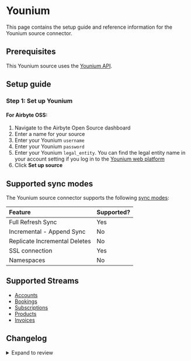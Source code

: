 # Younium

This page contains the setup guide and reference information for the Younium source connector.

## Prerequisites

This Younium source uses the [Younium API](https://developer.younium.com/).

## Setup guide

### Step 1: Set up Younium

#### For Airbyte OSS:

1. Navigate to the Airbyte Open Source dashboard
2. Enter a name for your source
3. Enter your Younium `username`
4. Enter your Younium `password`
5. Enter your Younium `legal_entity`. You can find the legal entity name in your account setting if you log in to the [Younium web platform](https://app.younium.com/)
6. Click **Set up source**

## Supported sync modes

The Younium source connector supports the following [sync modes](https://docs.airbyte.com/cloud/core-concepts#connection-sync-modes):

| Feature                       | Supported? |
| :---------------------------- | :--------- |
| Full Refresh Sync             | Yes        |
| Incremental - Append Sync     | No         |
| Replicate Incremental Deletes | No         |
| SSL connection                | Yes        |
| Namespaces                    | No         |

## Supported Streams

- [Accounts](https://developer.younium.com/api-details#api=Production_API2-0&operation=Get-Accounts)
- [Bookings](https://developer.younium.com/api-details#api=Production_API2-0&operation=Get-Bookings)
- [Subscriptions](https://developer.younium.com/api-details#api=Production_API2-0&operation=Get-Subscriptions)
- [Products](https://developer.younium.com/api-details#api=Production_API2-0&operation=Get-Products)
- [Invoices](https://developer.younium.com/api-details#api=Production_API2-0&operation=Get-Invoices)

## Changelog

<details>
  <summary>Expand to review</summary>

| Version | Date       | Pull Request                                             | Subject                                                    |
| :------ | :--------- | :------------------------------------------------------- | :--------------------------------------------------------- |
| 0.4.2 | 2024-12-14 | [49787](https://github.com/airbytehq/airbyte/pull/49787) | Update dependencies |
| 0.4.1 | 2024-12-12 | [46856](https://github.com/airbytehq/airbyte/pull/46856) | Update dependencies |
| 0.4.0 | 2024-10-23 | [47281](https://github.com/airbytehq/airbyte/pull/47281) | Migrate to Manifest-only |
| 0.3.22 | 2024-10-05 | [46432](https://github.com/airbytehq/airbyte/pull/46432) | Update dependencies |
| 0.3.21 | 2024-09-28 | [46176](https://github.com/airbytehq/airbyte/pull/46176) | Update dependencies |
| 0.3.20 | 2024-09-21 | [45807](https://github.com/airbytehq/airbyte/pull/45807) | Update dependencies |
| 0.3.19 | 2024-09-14 | [45475](https://github.com/airbytehq/airbyte/pull/45475) | Update dependencies |
| 0.3.18 | 2024-09-07 | [45276](https://github.com/airbytehq/airbyte/pull/45276) | Update dependencies |
| 0.3.17 | 2024-08-31 | [45054](https://github.com/airbytehq/airbyte/pull/45054) | Update dependencies |
| 0.3.16 | 2024-08-24 | [44711](https://github.com/airbytehq/airbyte/pull/44711) | Update dependencies |
| 0.3.15 | 2024-08-17 | [44362](https://github.com/airbytehq/airbyte/pull/44362) | Update dependencies |
| 0.3.14 | 2024-08-12 | [43925](https://github.com/airbytehq/airbyte/pull/43925) | Update dependencies |
| 0.3.13 | 2024-08-10 | [43475](https://github.com/airbytehq/airbyte/pull/43475) | Update dependencies |
| 0.3.12 | 2024-08-03 | [43060](https://github.com/airbytehq/airbyte/pull/43060) | Update dependencies |
| 0.3.11 | 2024-07-27 | [42712](https://github.com/airbytehq/airbyte/pull/42712) | Update dependencies |
| 0.3.10 | 2024-07-20 | [42158](https://github.com/airbytehq/airbyte/pull/42158) | Update dependencies |
| 0.3.9 | 2024-07-13 | [41716](https://github.com/airbytehq/airbyte/pull/41716) | Update dependencies |
| 0.3.8 | 2024-07-10 | [41281](https://github.com/airbytehq/airbyte/pull/41281) | Update dependencies |
| 0.3.7 | 2024-07-06 | [40769](https://github.com/airbytehq/airbyte/pull/40769) | Update dependencies |
| 0.3.6 | 2024-06-25 | [40263](https://github.com/airbytehq/airbyte/pull/40263) | Update dependencies |
| 0.3.5 | 2024-06-22 | [39966](https://github.com/airbytehq/airbyte/pull/39966) | Update dependencies |
| 0.3.4 | 2024-06-06 | [39213](https://github.com/airbytehq/airbyte/pull/39213) | [autopull] Upgrade base image to v1.2.2 |
| 0.3.3 | 2024-05-20 | [38407](https://github.com/airbytehq/airbyte/pull/38407) | [autopull] base image + poetry + up_to_date |
| 0.3.2 | 2024-04-19 | [37298](https://github.com/airbytehq/airbyte/pull/37298) | Upgrade to CDK 0.80.0 and manage dependencies with Poetry. |
| 0.3.1 | 2024-04-12 | [37298](https://github.com/airbytehq/airbyte/pull/37298) | schema descriptions |
| 0.3.0 | 2023-10-25 | [31690](https://github.com/airbytehq/airbyte/pull/31690) | Migrate to low-code framework |
| 0.2.0 | 2023-03-29 | [24655](https://github.com/airbytehq/airbyte/pull/24655) | Source Younium: Adding Booking and Account streams |
| 0.1.0 | 2022-11-09 | [18758](https://github.com/airbytehq/airbyte/pull/18758) | 🎉 New Source: Younium [python cdk] |

</details>

